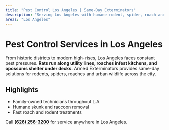 ```yaml
---
title: "Pest Control Los Angeles | Same-Day Exterminators"
description: "Serving Los Angeles with humane rodent, spider, roach and wildlife control. Skunk, raccoon & opossum removal. Call (626) 256-3200."
areas: "Los Angeles"
---
```


# Pest Control Services in **Los Angeles**

From historic districts to modern high-rises, Los Angeles faces constant pest pressures. **Rats run along utility lines, roaches infest kitchens, and opossums shelter under decks.** Armed Exterminators provides same-day solutions for rodents, spiders, roaches and urban wildlife across the city.

## Highlights
- Family-owned technicians throughout L.A.
- Humane skunk and raccoon removal
- Fast roach and rodent treatments

Call **[(626) 256-3200](tel:6262563200)** for service anywhere in Los Angeles.
